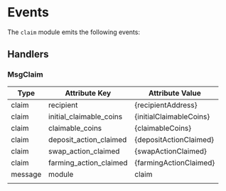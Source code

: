 <!-- order: 4 -->

# Events

The `claim` module emits the following events:

## Handlers

### MsgClaim

| Type    | Attribute Key           | Attribute Value         |
| ------- | ----------------------- | ----------------------- |
| claim   | recipient               | {recipientAddress}      |
| claim   | initial_claimable_coins | {initialClaimableCoins} |
| claim   | claimable_coins         | {claimableCoins} |
| claim   | deposit_action_claimed  | {depositActionClaimed}  |
| claim   | swap_action_claimed     | {swapActionClaimed}     |
| claim   | farming_action_claimed  | {farmingActionClaimed}  |
| message | module                  | claim                   |
|         |                         |                         |